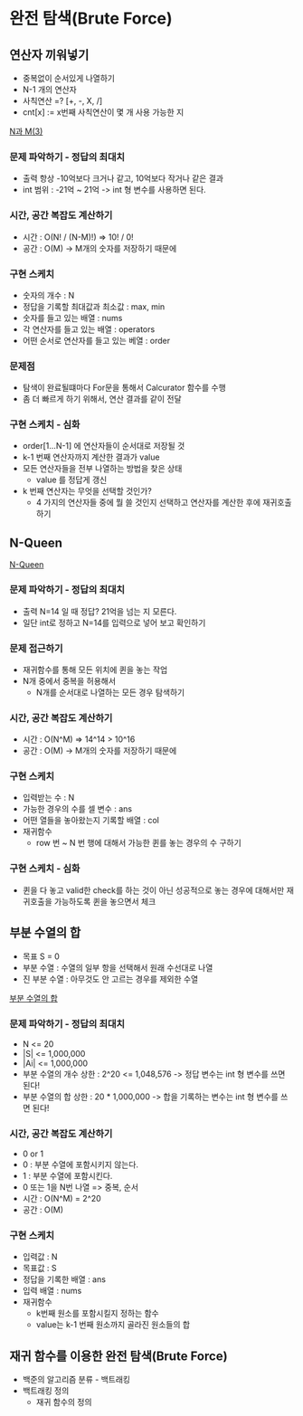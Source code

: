 # 완전 탐색(Brute Force)

## 연산자 끼워넣기

- 중복없이 순서있게 나열하기
- N-1 개의 연산자
- 사칙연산 =? [+, -, X, /]
- cnt[x] := x번째 사칙연산이 몇 개 사용 가능한 지

[N과 M(3)](https://www.acmicpc.net/problem/14888)

### 문제 파악하기 - 정답의 최대치

- 출력 항상 -10억보다 크거나 같고, 10억보다 작거나 같은 결과
- int 범위 : -21억 ~ 21억 -> int 형 변수를 사용하면 된다.

### 시간, 공간 복잡도 계산하기

- 시간 : O(N! / (N-M)!) => 10! / 0!
- 공간 : O(M) -> M개의 숫자를 저장하기 때문에

### 구현 스케치

- 숫자의 개수 : N
- 정답을 기록할 최대값과 최소값 : max, min
- 숫자를 들고 있는 배열 : nums
- 각 연산자를 들고 있는 배열 : operators
- 어떤 순서로 연산자를 들고 있는 베열 : order

### 문제점

- 탐색이 완료될떄마다 For문을 통해서 Calcurator 함수를 수행
- 좀 더 빠르게 하기 위해서, 연산 결과를 같이 전달

### 구현 스케치 - 심화

- order[1...N-1] 에 연산자들이 순서대로 저장될 것
- k-1 번째 연산자까지 계산한 결과가 value
- 모든 연산자들을 전부 나열하는 방법을 찾은 상태
  - value 를 정답게 갱신
- k 번째 연산자는 무엇을 선택할 것인가?
  - 4 가지의 연산자들 중에 뭘 쓸 것인지 선택하고 연산자를 계산한 후에 재귀호출하기

## N-Queen

[N-Queen](https://www.acmicpc.net/problem/9663)

### 문제 파악하기 - 정답의 최대치

- 출력 N=14 일 때 정답? 21억을 넘는 지 모른다.
- 일단 int로 정하고 N=14를 입력으로 넣어 보고 확인하기

### 문제 접근하기

- 재귀함수를 통해 모든 위치에 퀸을 놓는 작업
- N개 중에서 중복을 허용해서
  - N개를 순서대로 나열하는 모든 경우 탐색하기

### 시간, 공간 복잡도 계산하기

- 시간 : O(N^M) => 14^14 > 10^16
- 공간 : O(M) -> M개의 숫자를 저장하기 때문에

### 구현 스케치

- 입력받는 수 : N
- 가능한 경우의 수를 셀 변수 : ans
- 어떤 열들을 놓아왔는지 기록할 배열 : col
- 재귀함수
  - row 번 ~ N 번 행에 대해서 가능한 퀸를 놓는 경우의 수 구하기

### 구현 스케치 - 심화

- 퀸을 다 놓고 valid한 check를 하는 것이 아닌 성공적으로 놓는 경우에 대해서만 재귀호출을 가능하도록 퀸을 놓으면서 체크

## 부분 수열의 합

- 목표 S = 0
- 부분 수열 : 수열의 일부 항을 선택해서 원래 수선대로 나열
- 진 부분 수열 : 아무것도 안 고르는 경우를 제외한 수열

[부분 수열의 합](https://www.acmicpc.net/problem/1182)

### 문제 파악하기 - 정답의 최대치

- N <= 20
- |S| <= 1,000,000
- |Ai| <= 1,000,000
- 부분 수열의 개수 상한 : 2^20 <= 1,048,576 -> 정답 변수는 int 형 변수를 쓰면 된다!
- 부분 수열의 합 상한 : 20 * 1,000,000 -> 합을 기록하는 변수는 int 형 변수를 쓰면 된다!

### 시간, 공간 복잡도 계산하기

- 0 or 1
- 0 : 부분 수열에 포함시키지 않는다.
- 1 : 부분 수열에 포함시킨다.
- 0 또는 1을 N번 나열 => 중복, 순서
- 시간 : O(N^M) = 2^20
- 공간 : O(M)

### 구현 스케치

- 입력값 : N
- 목표값 : S
- 정답을 기록한 배열 : ans
- 입력 배열 : nums
- 재귀함수
  - k번째 원소를 포함시킬지 정하는 함수
  - value는 k-1 번째 원소까지 골라진 원소들의 합

## 재귀 함수를 이용한 완전 탐색(Brute Force)

- 백준의 알고리즘 분류 - 백트래킹
- 백트래킹 정의
  - 재귀 함수의 정의
